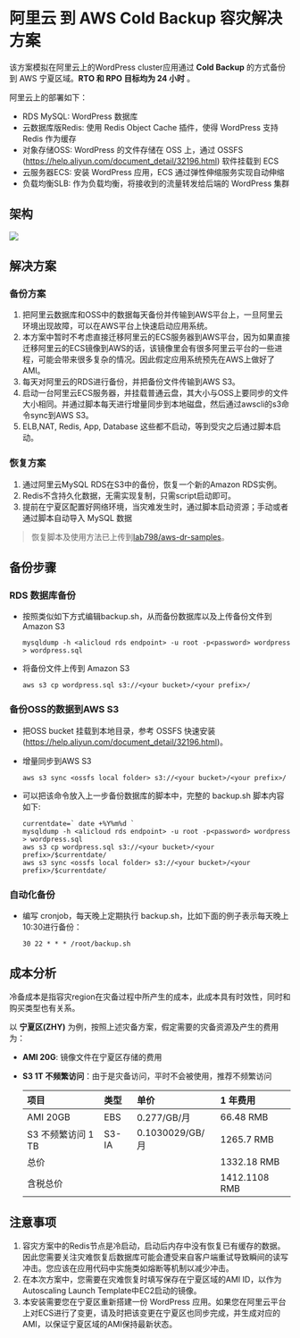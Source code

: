 # 阿里云 到 AWS Cold Backup 容灾解决方案

该方案模拟在阿里云上的WordPress cluster应用通过 **Cold Backup** 的方式备份到 AWS 宁夏区域。**RTO 和 RPO 目标均为 24 小时** 。   

阿里云上的部署如下：

* RDS MySQL: WordPress 数据库
* 云数据库版Redis: 使用 Redis Object Cache 插件，使得 WordPress 支持Redis 作为缓存
* 对象存储OSS: WordPress 的文件存储在 OSS 上，通过 OSSFS (https://help.aliyun.com/document_detail/32196.html) 软件挂载到 ECS
* 云服务器ECS: 安装 WordPress 应用，ECS 通过弹性伸缩服务实现自动伸缩
* 负载均衡SLB: 作为负载均衡，将接收到的流量转发给后端的 WordPress 集群   


## 架构

![](img/architecutre.png)

## 解决方案

### 备份方案

1. 把阿里云数据库和OSS中的数据每天备份并传输到AWS平台上，一旦阿里云环境出现故障，可以在AWS平台上快速启动应用系统。
1. 本方案中暂时不考虑直接迁移阿里云的ECS服务器到AWS平台，因为如果直接迁移阿里云的ECS镜像到AWS的话，该镜像里会有很多阿里云平台的一些进程，可能会带来很多复杂的情况。因此假定应用系统预先在AWS上做好了AMI。
1. 每天对阿里云的RDS进行备份，并把备份文件传输到AWS S3。
1. 启动一台阿里云ECS服务器，并挂载普通云盘，其大小与OSS上要同步的文件大小相同。并通过脚本每天进行增量同步到本地磁盘，然后通过awscli的s3命令sync到AWS S3。
1. ELB,NAT, Redis, App, Database 这些都不启动，等到受灾之后通过脚本启动。

### 恢复方案

1. 通过阿里云MySQL RDS在S3中的备份，恢复一个新的Amazon RDS实例。
1. Redis不含持久化数据，无需实现复制，只需script启动即可。
1. 提前在宁夏区配置好网络环境，当灾难发生时，通过脚本启动资源；手动或者通过脚本自动导入 MySQL 数据

> 恢复脚本及使用方法已上传到[lab798/aws-dr-samples](https://github.com/lab798/aws-dr-samples)。


## 备份步骤

### RDS 数据库备份

* 按照类似如下方式编辑backup.sh，从而备份数据库以及上传备份文件到 Amazon S3
   ```
   mysqldump -h <alicloud rds endpoint> -u root -p<password> wordpress > wordpress.sql
   ```

* 将备份文件上传到 Amazon S3
   ```
   aws s3 cp wordpress.sql s3://<your bucket>/<your prefix>/
   ```
### 备份OSS的数据到AWS S3

* 把OSS bucket 挂载到本地目录，参考 OSSFS 快速安装 (https://help.aliyun.com/document_detail/32196.html)。
* 增量同步到AWS S3  
   ```
   aws s3 sync <ossfs local folder> s3://<your bucket>/<your prefix>/
   ```

* 可以把该命令放入上一步备份数据库的脚本中，完整的 backup.sh 脚本内容如下:
   ```
   currentdate=` date +%Y%m%d `
   mysqldump -h <alicloud rds endpoint> -u root -p<password> wordpress > wordpress.sql
   aws s3 cp wordpress.sql s3://<your bucket>/<your prefix>/$currentdate/
   aws s3 sync <ossfs local folder> s3://<your bucket>/<your prefix>/$currentdate/
   ```

### 自动化备份

* 编写 cronjob，每天晚上定期执行 backup.sh，比如下面的例子表示每天晚上10:30进行备份：
    ```shell script
    30 22 * * * /root/backup.sh
    ```

## 成本分析

冷备成本是指容灾region在灾备过程中所产生的成本，此成本具有时效性，同时和购买类型也有关系。

以 **宁夏区(ZHY)** 为例，按照上述灾备方案，假定需要的灾备资源及产生的费用为：

* **AMI 20G**: 镜像文件在宁夏区存储的费用   
* **S3 1T 不频繁访问**：由于是灾备访问，平时不会被使用，推荐不频繁访问

   | 项目               | 类型	       | 单价             | 1 年费用           |
   | :-----              | :-----      | :-----          | :-----             |
   | AMI 20GB            |   EBS 	   | 0.277/GB/月     |	66.48 RMB            |
   | S3 不频繁访问 1 TB   |	  S3-IA    | 0.1030029/GB/月 |	1265.7 RMB           |
   | 总价                |             |                 | 	1332.18 RMB      |
   | 含税总价             |             |                 | 	1412.1108  RMB      |

## 注意事项

1. 容灾方案中的Redis节点是冷启动，启动后内存中没有恢复已有缓存的数据。因此您需要关注灾难恢复后数据库可能会遭受来自客户端重试导致瞬间的读写冲击。您应该在应用代码中实施类如熔断等机制以减少冲击。
1. 在本次方案中，您需要在灾难恢复时填写保存在宁夏区域的AMI ID，以作为Autoscaling Launch Template中EC2启动的镜像。
1. 本安装需要您在宁夏区重新搭建一份 WordPress 应用。如果您在阿里云平台上对ECS进行了变更，请及时把该变更在宁夏区也同步完成，并生成对应的AMI，以保证宁夏区域的AMI保持最新状态。

